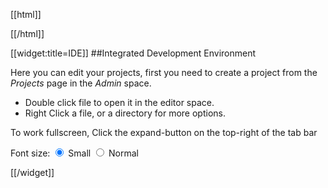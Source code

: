 [[html]]
<link rel="stylesheet" href="js/libs/jstree/themes/classic/style.css" type="text/css" />
<script language="javascript" src="js/libs/jstree/jquery.hotkeys.js"/>
<script language="javascript" src="js/libs/jstree/jquery.jstree.js"/>

<div id="editortabs_container">
    <div id="editortabs">
        <ul>
        </ul>
    </div>
</div>

<script language='javascript'>
$(document).ready(function(){
    $("#editortabs").tabs({tabTemplate: "<li><a href='#{href}'>#{label}</a> <span title='Save' style='cursor: pointer; display: inline-block' class='ui-icon ui-icon-note'>Save</span> <span title='Close' style='cursor: pointer; display: inline-block' class='ui-icon ui-icon-close'>Close</span></li>",
                           panelTemplate: "<div>" +
                                            "<div id='fileid' class='ide-fileid'></div>" +
                                            "<div id='editorspace' style='height: 600px'></div>" +
                                          "</div>"});

    $(document).lock("ide.ready");
});
var setFontSizeSmall = function() {
    $("#editorspace").addClass("small");
};
var setFontSizeNormal = function() {
    $("#editorspace").removeClass("small");
};

</script>
[[/html]]

[[widget:title=IDE]]
##Integrated Development Environment

Here you can edit your projects, first you need to create a project from the *Projects* page in the *Admin* space.

- Double click file to open it in the editor space.
- Right Click a file, or a directory for more options.

To work fullscreen, Click the expand-button on the top-right of the tab bar

<div class="small">
    <form>
        <span>Font size:</span>
        <input type="radio" name="fontsize" value="small" onClick="setFontSizeSmall();" checked /> Small
        <input type="radio" name="fontsize" value="normal" onClick="setFontSizeNormal();" /> Normal
    </form>
</div>

[[/widget]]
